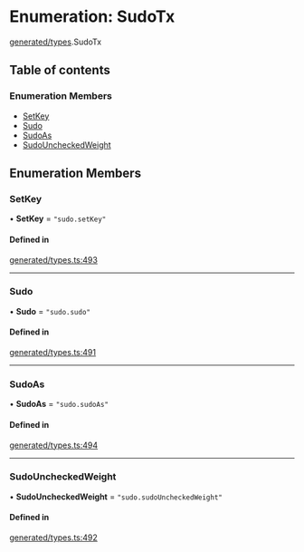 # Enumeration: SudoTx

[generated/types](../wiki/generated.types).SudoTx

## Table of contents

### Enumeration Members

- [SetKey](../wiki/generated.types.SudoTx#setkey)
- [Sudo](../wiki/generated.types.SudoTx#sudo)
- [SudoAs](../wiki/generated.types.SudoTx#sudoas)
- [SudoUncheckedWeight](../wiki/generated.types.SudoTx#sudouncheckedweight)

## Enumeration Members

### SetKey

• **SetKey** = ``"sudo.setKey"``

#### Defined in

[generated/types.ts:493](https://github.com/PolymeshAssociation/polymesh-sdk/blob/3d14e829/src/generated/types.ts#L493)

___

### Sudo

• **Sudo** = ``"sudo.sudo"``

#### Defined in

[generated/types.ts:491](https://github.com/PolymeshAssociation/polymesh-sdk/blob/3d14e829/src/generated/types.ts#L491)

___

### SudoAs

• **SudoAs** = ``"sudo.sudoAs"``

#### Defined in

[generated/types.ts:494](https://github.com/PolymeshAssociation/polymesh-sdk/blob/3d14e829/src/generated/types.ts#L494)

___

### SudoUncheckedWeight

• **SudoUncheckedWeight** = ``"sudo.sudoUncheckedWeight"``

#### Defined in

[generated/types.ts:492](https://github.com/PolymeshAssociation/polymesh-sdk/blob/3d14e829/src/generated/types.ts#L492)
